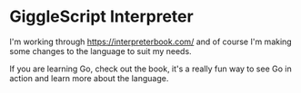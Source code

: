 # GiggleScript Interpreter

I'm working through <https://interpreterbook.com/> and of course I'm making some
changes to the language to suit my needs.

If you are learning Go, check out the book, it's a really fun way to see Go in
action and learn more about the language.
